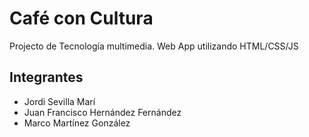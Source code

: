 # Café con Cultura
Projecto de Tecnología multimedia. 
Web App utilizando HTML/CSS/JS
## Integrantes
- Jordi Sevilla Marí
- Juan Francisco Hernández Fernández
- Marco Martínez González
